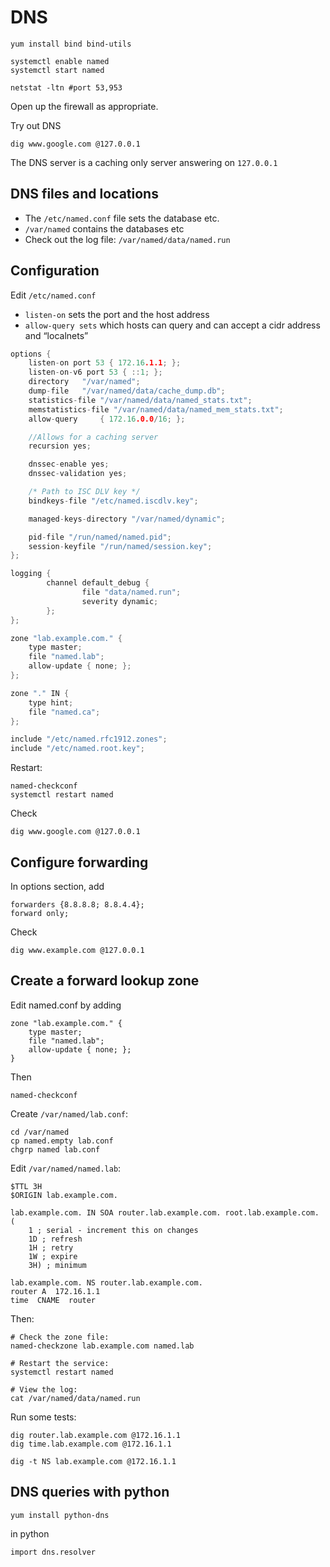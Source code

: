 # DNS

    yum install bind bind-utils

    systemctl enable named
    systemctl start named

    netstat -ltn #port 53,953

Open up the firewall as appropriate.

Try out DNS

    dig www.google.com @127.0.0.1

The DNS server is a caching only server answering on `127.0.0.1`

## DNS files and locations

- The `/etc/named.conf` file sets the database etc.
- `/var/named` contains the databases etc
- Check out the log file: `/var/named/data/named.run`

## Configuration

Edit `/etc/named.conf`

- `listen-on` sets the port and the host address
- `allow-query sets` which hosts can query and can accept a cidr address and “localnets”

````c
options {
    listen-on port 53 { 172.16.1.1; };
    listen-on-v6 port 53 { ::1; };
    directory 	"/var/named";
    dump-file 	"/var/named/data/cache_dump.db";
    statistics-file "/var/named/data/named_stats.txt";
    memstatistics-file "/var/named/data/named_mem_stats.txt";
    allow-query     { 172.16.0.0/16; };

    //Allows for a caching server
    recursion yes;

    dnssec-enable yes;
    dnssec-validation yes;

    /* Path to ISC DLV key */
    bindkeys-file "/etc/named.iscdlv.key";

    managed-keys-directory "/var/named/dynamic";

    pid-file "/run/named/named.pid";
    session-keyfile "/run/named/session.key";
};

logging {
        channel default_debug {
                file "data/named.run";
                severity dynamic;
        };
};

zone "lab.example.com." {
    type master;
    file "named.lab";
    allow-update { none; };
};

zone "." IN {
    type hint;
    file "named.ca";
};

include "/etc/named.rfc1912.zones";
include "/etc/named.root.key";
````

Restart:

    named-checkconf
    systemctl restart named

Check 

    dig www.google.com @127.0.0.1

## Configure forwarding

In options section, add

    forwarders {8.8.8.8; 8.8.4.4};
    forward only;

Check

    dig www.example.com @127.0.0.1


## Create a forward lookup zone

Edit named.conf by adding

    zone "lab.example.com." {
        type master;
        file "named.lab";
        allow-update { none; };
    }

Then

    named-checkconf

Create `/var/named/lab.conf`:

    cd /var/named
    cp named.empty lab.conf
    chgrp named lab.conf

Edit `/var/named/named.lab`:

````dns
$TTL 3H
$ORIGIN lab.example.com.

lab.example.com. IN SOA router.lab.example.com. root.lab.example.com. (
    1 ; serial - increment this on changes
    1D ; refresh
    1H ; retry
    1W ; expire
    3H) ; minimum

lab.example.com. NS router.lab.example.com.
router A  172.16.1.1
time  CNAME  router
````

Then:

    # Check the zone file:
    named-checkzone lab.example.com named.lab

    # Restart the service:
    systemctl restart named

    # View the log:
    cat /var/named/data/named.run

Run some tests:

    dig router.lab.example.com @172.16.1.1
    dig time.lab.example.com @172.16.1.1
    
    dig -t NS lab.example.com @172.16.1.1

## DNS queries with python

    yum install python-dns

in python

    import dns.resolver





